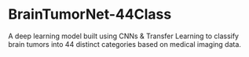 # BrainTumorNet-44Class
A deep learning model built using CNNs &amp; Transfer Learning to classify brain tumors into 44 distinct categories based on medical imaging data.
